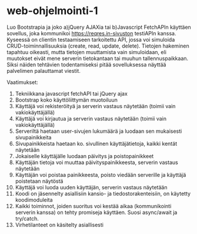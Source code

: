 # web-ohjelmointi-1

Luo Bootstrapia ja joko a)jQuery AJAXia tai b)Javascript FetchAPIn käyttäen sovellus, joka kommunikoi https://reqres.in-sivuston testiAPIn kanssa. 
Kyseessä on clientin testaamiseen tarkoitettu API, jossa voi simuloida  CRUD-toiminnallisuuksia (create, read, update, delete). 
Tietojen hakeminen tapahtuu oikeasti, mutta tietojen muuttamista vain simuloidaan, eli muutokset eivät mene serverin tietokantaan tai muuhun tallennuspaikkaan. 
Siksi näiden tehtävien todentamiseksi pitää sovelluksessa näyttää palvelimen palauttamat viestit.

Vaatimukset:

1. Tekniikkana javascript fetchAPI tai jQuery ajax
2. Bootstrap koko käyttöliittymän muotoiluun
3. Käyttäjä voi rekisteröityä ja serverin vastaus näytetään (toimii vain vakiokäyttäjällä)
4. Käyttäjä voi kirjautua ja serverin vastaus näytetään (toimii vain vakiokäyttäjällä)
5. Serveriltä haetaan user-sivujen lukumäärä ja luodaan sen mukaisesti sivupainikkeita
6. Sivupainikkeista haetaan ko. sivullinen käyttäjätietoja, kaikki kentät näytetään
7. Jokaiselle käyttäjälle luodaan päivitys ja poistopainikkeet
8. Käyttäjän tietoja voi muuttaa päivityspainikkeesta, serverin vastaus näytetään
9. Käyttäjän voi poistaa painikkeesta, poisto viedään serverille ja käyttäjä poistetaan näytöstä
10. Käyttäjä voi luoda uuden käyttäjän, serverin vastaus näytetään
11. Koodi on jäsennelty asiallisiin kansio- ja tiedostorakenteisiin, on käytetty koodimoduleita
12. Kaikki toiminnot, joiden suoritus voi kestää aikaa (kommunikointi serverin kanssa) on tehty promiseja käyttäen. Suosi async/await ja try/catch.
13. Virhetilanteet on käsitelty asiallisesti
